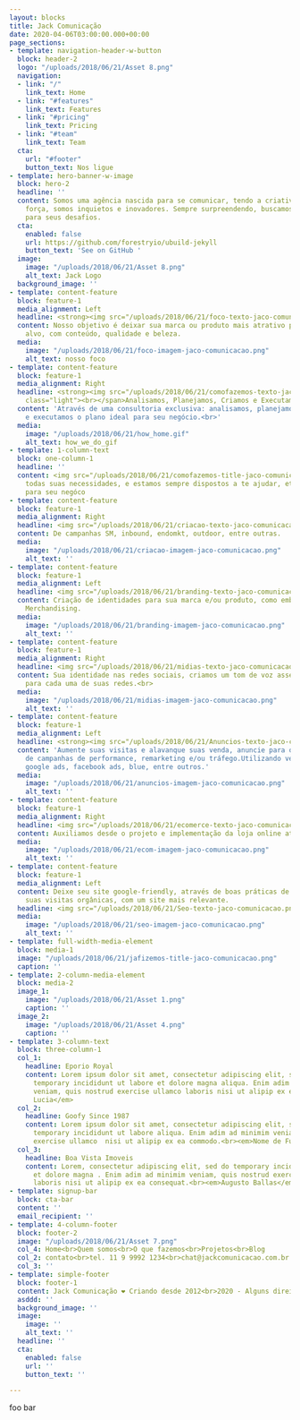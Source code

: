 ```yaml
---
layout: blocks
title: Jack Comunicação
date: 2020-04-06T03:00:00.000+00:00
page_sections:
- template: navigation-header-w-button
  block: header-2
  logo: "/uploads/2018/06/21/Asset 8.png"
  navigation:
  - link: "/"
    link_text: Home
  - link: "#features"
    link_text: Features
  - link: "#pricing"
    link_text: Pricing
  - link: "#team"
    link_text: Team
  cta:
    url: "#footer"
    button_text: Nos ligue
- template: hero-banner-w-image
  block: hero-2
  headline: ''
  content: Somos uma agência nascida para se comunicar, tendo a criatividade como
    força, somos inquietos e inovadores. Sempre surpreendendo, buscamos a melhor solução
    para seus desafios.
  cta:
    enabled: false
    url: https://github.com/forestryio/ubuild-jekyll
    button_text: 'See on GitHub '
  image:
    image: "/uploads/2018/06/21/Asset 8.png"
    alt_text: Jack Logo
  background_image: ''
- template: content-feature
  block: feature-1
  media_alignment: Left
  headline: <strong><img src="/uploads/2018/06/21/foco-texto-jaco-comunicacao.png"></strong>
  content: Nosso objetivo é deixar sua marca ou produto mais atrativo para seu público
    alvo, com conteúdo, qualidade e beleza.
  media:
    image: "/uploads/2018/06/21/foco-imagem-jaco-comunicacao.png"
    alt_text: nosso foco
- template: content-feature
  block: feature-1
  media_alignment: Right
  headline: <strong><img src="/uploads/2018/06/21/comofazemos-texto-jaco-comunicacao.png"></strong><span
    class="light"><br></span>Analisamos, Planejamos, Criamos e Executamos
  content: 'Através de uma consultoria exclusiva: analisamos, planejamos, criamos
    e executamos o plano ideal para seu negócio.<br>'
  media:
    image: "/uploads/2018/06/21/how_home.gif"
    alt_text: how_we_do_gif
- template: 1-column-text
  block: one-column-1
  headline: ''
  content: <img src="/uploads/2018/06/21/comofazemos-title-jaco-comunicacao.png"><br>Atendemos
    todas suas necessidades, e estamos sempre dispostos a te ajudar, etmos todas soluções
    para seu negóco
- template: content-feature
  block: feature-1
  media_alignment: Right
  headline: <img src="/uploads/2018/06/21/criacao-texto-jaco-comunicacao.png">
  content: De campanhas SM, inbound, endomkt, outdoor, entre outras.
  media:
    image: "/uploads/2018/06/21/criacao-imagem-jaco-comunicacao.png"
    alt_text: ''
- template: content-feature
  block: feature-1
  media_alignment: Left
  headline: <img src="/uploads/2018/06/21/branding-texto-jaco-comunicacao.png">
  content: Criação de identidades para sua marca e/ou produto, como embalagens e Visual
    Merchandising.
  media:
    image: "/uploads/2018/06/21/branding-imagem-jaco-comunicacao.png"
    alt_text: ''
- template: content-feature
  block: feature-1
  media_alignment: Right
  headline: <img src="/uploads/2018/06/21/midias-texto-jaco-comunicacao.png">
  content: Sua identidade nas redes sociais, criamos um tom de voz assertivo e adequado
    para cada uma de suas redes.<br>
  media:
    image: "/uploads/2018/06/21/midias-imagem-jaco-comunicacao.png"
    alt_text: ''
- template: content-feature
  block: feature-1
  media_alignment: Left
  headline: <strong><img src="/uploads/2018/06/21/Anuncios-texto-jaco-comunicacao.png"></strong>
  content: 'Aumente suas visitas e alavanque suas venda, anuncie para o público ideal.Criação
    de campanhas de performance, remarketing e/ou tráfego.Utilizando veículos como:
    google ads, facebook ads, blue, entre outros.'
  media:
    image: "/uploads/2018/06/21/anuncios-imagem-jaco-comunicacao.png"
    alt_text: ''
- template: content-feature
  block: feature-1
  media_alignment: Right
  headline: <img src="/uploads/2018/06/21/ecomerce-texto-jaco-comunicacao.png">
  content: Auxiliamos desde o projeto e implementação da loja online até a parte operacional.<br>
  media:
    image: "/uploads/2018/06/21/ecom-imagem-jaco-comunicacao.png"
    alt_text: ''
- template: content-feature
  block: feature-1
  media_alignment: Left
  content: Deixe seu site google-friendly, através de boas práticas de SEO.Aumentando
    suas visitas orgânicas, com um site mais relevante.
  headline: <img src="/uploads/2018/06/21/Seo-texto-jaco-comunicacao.png">
  media:
    image: "/uploads/2018/06/21/seo-imagem-jaco-comunicacao.png"
    alt_text: ''
- template: full-width-media-element
  block: media-1
  image: "/uploads/2018/06/21/jafizemos-title-jaco-comunicacao.png"
  caption: ''
- template: 2-column-media-element
  block: media-2
  image_1:
    image: "/uploads/2018/06/21/Asset 1.png"
    caption: ''
  image_2:
    image: "/uploads/2018/06/21/Asset 4.png"
    caption: ''
- template: 3-column-text
  block: three-column-1
  col_1:
    headline: Eporio Royal
    content: Lorem ipsum dolor sit amet, consectetur adipiscing elit, sed do eiusmod
      temporary incididunt ut labore et dolore magna aliqua. Enim adim ad minimim
      veniam, quis nostrud exercise ullamco laboris nisi ut alipip ex ea commodo consequat.<br><em>Ana
      Lucia</em>
  col_2:
    headline: Goofy Since 1987
    content: Lorem ipsum dolor sit amet, consectetur adipiscing elit, sed do eiusmod
      temporary incididunt ut labore aliqua. Enim adim ad minimim veniam, quis nostrud
      exercise ullamco  nisi ut alipip ex ea commodo.<br><em>Nome de Fulno</em>
  col_3:
    headline: Boa Vista Imoveis
    content: Lorem, consectetur adipiscing elit, sed do temporary incididunt ut labore
      et dolore magna . Enim adim ad minimim veniam, quis nostrud exercise ullamco
      laboris nisi ut alipip ex ea consequat.<br><em>Augusto Ballas</em>
- template: signup-bar
  block: cta-bar
  content: ''
  email_recipient: ''
- template: 4-column-footer
  block: footer-2
  image: "/uploads/2018/06/21/Asset 7.png"
  col_4: Home<br>Quem somos<br>O que fazemos<br>Projetos<br>Blog
  col_2: contato<br>tel. 11 9 9992 1234<br>chat@jackcomunicacao.com.br
  col_3: ''
- template: simple-footer
  block: footer-1
  content: Jack Comunicação ❤︎ Criando desde 2012<br>2020 - Alguns direitos reservados.
  asddd: ''
  background_image: ''
  image:
    image: ''
    alt_text: ''
  headline: ''
  cta:
    enabled: false
    url: ''
    button_text: ''

---
```

foo bar